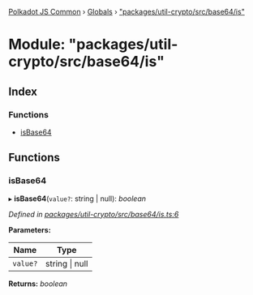 [Polkadot JS Common](../README.md) › [Globals](../globals.md) › ["packages/util-crypto/src/base64/is"](_packages_util_crypto_src_base64_is_.md)

# Module: "packages/util-crypto/src/base64/is"

## Index

### Functions

* [isBase64](_packages_util_crypto_src_base64_is_.md#isbase64)

## Functions

###  isBase64

▸ **isBase64**(`value?`: string | null): *boolean*

*Defined in [packages/util-crypto/src/base64/is.ts:6](https://github.com/polkadot-js/common/blob/4111122c/packages/util-crypto/src/base64/is.ts#L6)*

**Parameters:**

Name | Type |
------ | ------ |
`value?` | string &#124; null |

**Returns:** *boolean*
